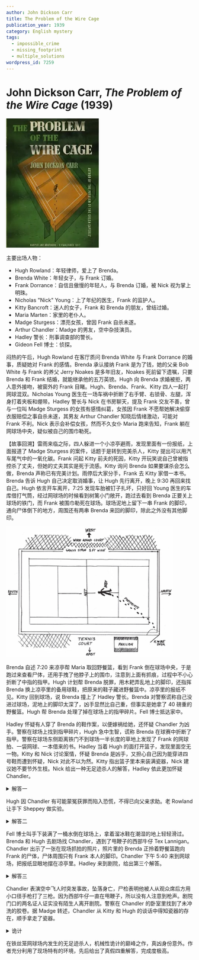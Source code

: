 ```yaml
---
author: John Dickson Carr
title: The Problem of the Wire Cage
publication_year: 1939
category: English mystery
tags:
  - impossible_crime
  - missing_footprint
  - multiple_solutions
wordpress_id: 7259
---
```


# John Dickson Carr, <i>The Problem of the Wire Cage</i> (1939)

<img src=images/1939_cover.jpg width=250/>

主要出场人物：
* Hugh Rowland：年轻律师，爱上了 Brenda。
* Brenda White：年轻女子，与 Frank 订婚。
* Frank Dorrance：自信且傲慢的年轻人，与 Brenda 订婚，被 Nick 视为掌上明珠。
* Nicholas "Nick" Young：上了年纪的医生，Frank 的监护人。
* Kitty Bancroft：迷人的女子，Frank 和 Brenda 的朋友，曾结过婚。
* Maria Marten：家里的老仆人。
* Madge Sturgess：漂亮女孩，曾因 Frank 自杀未遂。
* Arthur Chandler：Madge 的男友，空中杂技演员。
* Hadley 警长：刑事调查部的警长。
* Gideon Fell 博士：侦探。

闷热的午后，Hugh Rowland 在客厅质问 Brenda White 与 Frank Dorrance 的婚事，质疑她对 Frank 的感情。Brenda 承认接纳 Frank 是为了钱，她的父亲 Bob White 与 Frank 的养父 Jerry Noakes 是多年旧友，Noakes 死前留下遗嘱，只要 Brenda 和 Frank 结婚，就能继承他的五万英镑。Hugh 向 Brenda 求婚被拒，两人意外接吻，被窗外的 Frank 目睹。Hugh、Brenda、Frank、Kitty 四人一起打网球混双。Nicholas Young 医生在一场车祸中折断了右手臂、右锁骨、左腿，浑身打着夹板和绷带。Hadley 警长与 Nick 在书房聊天，提及 Frank 交友不善，曾与一位叫 Madge Sturgess 的女孩有感情纠葛，女孩因 Frank 不愿帮她解决偷穿衣服赔偿之事自杀未遂，其男友 Arthur Chandler 知晓后情绪激动，可能对 Frank 不利。Nick 表示会补偿女孩，然而不久女仆 Maria 跑来告知，Frank 躺在网球场中央，疑似被自己的围巾勒死。

【故事回溯】雷雨来临之际，四人躲进一个小凉亭避雨，发现里面有一份报纸，上面报道了 Madge Sturgess 的案件，话题于是转到完美杀人，Kitty 提出可以用汽车尾气中的一氧化碳。Frank 问起 Kitty 前夫的死因，Kitty 开玩笑说自己曾被指控杀了丈夫，但她的丈夫其实是死于流感。Kitty 询问 Brenda 如果要谋杀会怎么做，Brenda 声称已有完美计划。雨停后大家分手，Frank 去 Kitty 家借一本书。Brenda 告诉 Hugh 自己决定取消婚事，让 Hugh 先行离开，晚上 9:30 再回来找自己。Hugh 依言开车离开，7:25 发现车胎被钉子扎坏，只好回 Young 医生的车库借打气筒，经过网球场的时候看到树篱小门敞开，跑过去看到 Brenda 正要关上球场的铁门，而 Frank 被围巾勒死在球场。球场泥地上留下一串 Frank 的脚印，通向尸体倒下的地方，周围还有两串 Brenda 来回的脚印，除此之外没有其他脚印。

<img src=images/1939_tennis_court.jpg width=450/>

Brenda 自述 7:20 来凉亭帮 Maria 取回野餐篮，看到 Frank 倒在球场中央，于是跑过来查看尸体，还用手拽了他脖子上的围巾，注意到上面有抓痕，过程中不小心折断了中指的指甲。Hugh 计划帮 Brenda 脱罪，用木耙弄乱地上的脚印，还指挥 Brenda 换上凉亭里的备用球鞋，把原来的鞋子藏进野餐篮中。凉亭里的报纸不见。Kitty 回到球场，说 Brenda 撞上了 Hadley 警长。Brenda 对警察谎称自己没进过球场，泥地上的脚印太深了，凶手显然比自己重，但事实是她拿了 40 磅重的野餐篮。Hugh 帮 Brenda 处理了掉在球场上的指甲碎片。Fell 博士抵达家中。

Hadley 怀疑有人穿了 Brenda 的鞋作案，以便嫁祸给她，还怀疑 Chandler 为凶手。警察在球场上找到指甲碎片，Hugh 急中生智，谎称 Brenda 在球赛中折断了指甲。警察在球场东侧距离铁门不到球场一半长度的草地上发现了 Frank 的网球拍、一袋网球、一本借来的书。Hadley 当着 Hugh 的面打开篮子，发现里面空无一物。Kitty 和 Nick 讨论案情，怀疑 Brenda 是凶手，又担心自己因为能穿进四号鞋而遭到怀疑，Nick 对此不以为然。Kitty 指出篮子里本来装满瓷器，Nick 建议她不要节外生枝。Nick 给出一种无足迹杀人的解答，Hadley 依此更加怀疑 Chandler。

<details><summary>解答一</summary>
凶手脚太大穿不进四号的鞋子，用手撑着鞋子倒立走到球场中央，杀死 Frank 后再倒立走出。
</details>

Hugh 因 Chandler 有可能蒙冤获罪而陷入恐慌，不得已向父亲求助。老 Rowland 让手下 Sheppey 做实验。

<details><summary>解答二</summary>
凶手在绷紧的球网上走钢丝，所以没有在球场留下脚印。这个解答不对，因为 Chandler 不会走钢丝。
</details>

Fell 博士叫手下装满了一桶水倒在球场上，拿着溜冰鞋在潮湿的地上轻轻滑过。Brenda 和 Hugh 去剧场找 Chandler，遇到了甩鞭子的西部牛仔 Tex Lannigan。Chandler 出示了一张在现场抓拍的照片，照片里的 Brenda 正拎着野餐篮跑向 Frank 的尸体，尸体周围只有 Frank 本人的脚印。Chandler 下午 5:40 来到网球场，把报纸显眼地摆在凉亭里。Hadley 来到剧院，给出第三个解答。

<details><summary>解答三</summary>
球网被雨水浸湿下垂，被风吹得前后摆动，不断拍打地面。凶手踩在球网拍打地面的痕迹上走到球场中央。
</details>

Chandler 表演空中飞人时突发事故，坠落身亡，尸检表明他被人从观众席后方用小口径手枪打了三枪。因为西部牛仔一直在甩鞭子，所以没有人注意到枪声。剧院门口的两名证人证实没有陌生人离开剧院。警察在 Chandler 的卧室里找到了未冲洗的胶卷。据 Madge 转述，Chandler 从 Kitty 和 Hugh 的谈话中得知瓷器的存在，顺手拿走了瓷器。

<details><summary>诡计</summary>
凶手是 Nicholas Young，他财务破产，希望通过杀死 Frank 控制 Brenda，达到侵吞遗产的目的。案发经过如下：

1. Nick 骗 Frank 在 7 点过后来到球场，用晾衣绳帮自己搭建网球机器人的运行轨道（伏线：Hadley 傍晚给 Young 打电话，等了三分钟都没人接）。
2. 球场的铁丝网用相邻 10 英尺的铁柱支撑。Frank 遵守 Nick 的指令，把手里的三样东西放到东侧的支撑柱旁边，然后把晾衣绳的一端绑在柱子上脖子的高度，另一端扔向球场中央（伏线：溜冰鞋实验表明晾衣绳掉在地上不会留下痕迹）。
3. Frank 不想把鞋子弄脏，沿着草地走回铁门，从那里走到球场中央，捡起绳子抛到球场西侧。
4. Nick 在西侧的铁丝网外，将左手伸进铁丝网下方缝隙，够到了晾衣绳的另一头。他将绳子举高到齐平，缠在支撑柱上。现在球场中央横跨了一条东西向的长绳，Frank 以为这是一条空中轨道，网球机器人能悬挂在上面左右移动。
5. Nick 让 Frank 假扮成挂在绳子上的机器人，骗他戴上围巾，以免被绳子擦伤脖子。Frank 不知有诈，面向球网，右手抓住绳子，高举过头，在空中绕出一个圈，套在自己的脖子上，然后拉紧绳子两端，把整个绳圈固定在围巾上。此时，Frank 的脖子被套在两根铁柱之间的绳圈里，绳子一端固定在球场东侧的铁柱上，另一端绕过西侧的铁柱，像滑轮一样缠在 Nick 的左手上。
6. Nick 站在铁丝网外，将自身的重量靠在柱子上，用力拉绳，将 Frank 活活吊死（伏线：Frank 用脚乱踢，在地上留下圆圈痕迹，围巾上的抓痕是他挣扎时留下）。
7. Nick 在 7:20 前回到书房。

Nick 枪杀 Chandler 后拄着拐杖离开，剧院门口的证人误将他当作拄着拐杖的滑稽演员，因此说没有陌生人离开。
</details>

在铁丝笼网球场内发生的无足迹杀人，机械性诡计的巅峰之作，真凶身份意外。作者充分利用了现场特有的环境，先后给出了真假四重解答，完成度极高。